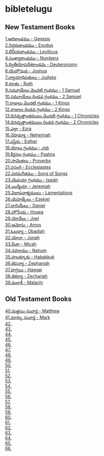 # bibletelugu
## New Testament Books

[1.ఆదికాండము - Genesis](https://bibletelugu.vercel.app/api/getBiblebook/646e1917d5380267190dc90b)\
[2.నిర్గమకాండము - Exodus](https://bibletelugu.vercel.app/api/getBiblebook/646e19e9d5380267190dc911)\
[3.లేవీయకాండము - Leviticus](https://bibletelugu.vercel.app/api/getBiblebook/646ef77cab7cb041c05b57ad)\
[4.సంఖ్యాకాండము - Numbers](https://bibletelugu.vercel.app/api/getBiblebook/646ef83cab7cb041c05b57ae)\
[5.ద్వితీయోపదేశకాండమ - Deuteronomy](https://bibletelugu.vercel.app/api/getBiblebook/646ef89aab7cb041c05b57af)\
[6.యెహొషువ - Joshua](https://bibletelugu.vercel.app/api/getBiblebook/646ef906ab7cb041c05b57b0)\
[7.న్యాయాధిపతులు - Judges](https://bibletelugu.vercel.app/api/getBiblebook/646ef961ab7cb041c05b57b1)\
[8.రూతు - Ruth](https://bibletelugu.vercel.app/api/getBiblebook/646ef9b3ab7cb041c05b57b2)\
[9.సమూయేలు మొదటి గ్రంథము - 1 Samuel](https://bibletelugu.vercel.app/api/getBiblebook/646efa01ab7cb041c05b57b3)\
[10.సమూయేలు రెండవ గ్రంథము - 2 Samuel](https://bibletelugu.vercel.app/api/getBiblebook/646efb45ab7cb041c05b57b4)\
[11.రాజులు మొదటి గ్రంథము - 1 Kings](https://bibletelugu.vercel.app/api/getBiblebook/646efbecab7cb041c05b57b5)\
[12.రాజులు రెండవ గ్రంథము - 2 Kings](https://bibletelugu.vercel.app/api/getBiblebook/646efc77ab7cb041c05b57b6)\
[13.దినవృత్తాంతములు మొదటి గ్రంథము - 1 Chronicles](https://bibletelugu.vercel.app/api/getBiblebook/646efd50ab7cb041c05b57b7)\
[14.దినవృత్తాంతములు రెండవ గ్రంథము - 2 Chronicles](https://bibletelugu.vercel.app/api/getBiblebook/646efd68ab7cb041c05b57b8)\
[15.ఎజ్రా - Ezra](https://bibletelugu.vercel.app/api/getBiblebook/646efe39ab7cb041c05b57b9)\
[16.నెహెమ్యా - Nehemiah](https://bibletelugu.vercel.app/api/getBiblebook/646efeccab7cb041c05b57ba)\
[17.ఎస్తేరు - Esther](https://bibletelugu.vercel.app/api/getBiblebook/646eff75ab7cb041c05b57bb)\
[18.యోబు గ్రంథము - Job](https://bibletelugu.vercel.app/api/getBiblebook/646f004eab7cb041c05b57bc)\
[19.కీర్తనల గ్రంథము - Psalms](https://bibletelugu.vercel.app/api/getBiblebook/646f0146ab7cb041c05b57bd)\
[20.సామెతలు - Proverbs](https://bibletelugu.vercel.app/api/getBiblebook/646f071dab7cb041c05b57be)\
[21.ప్రసంగి - Ecclesiastes](https://bibletelugu.vercel.app/api/getBiblebook/646f0900ab7cb041c05b57bf)\
[22.పరమగీతము - Song of Songs](https://bibletelugu.vercel.app/api/getBiblebook/646f0b79ab7cb041c05b57c1)\
[23.యెషయా గ్రంథము - Isaiah](https://bibletelugu.vercel.app/api/getBiblebook/646f0c6bab7cb041c05b57c2)\
[24.యిర్మీయా - Jeremiah](https://bibletelugu.vercel.app/api/getBiblebook/646f1202ab7cb041c05b57c3)\
[25.విలాపవాక్యములు - Lamentations](https://bibletelugu.vercel.app/api/getBiblebook/646f12adab7cb041c05b57c4)\
[26.యెహెజ్కేలు - Ezekiel](https://bibletelugu.vercel.app/api/getBiblebook/646f13cfab7cb041c05b57c5)\
[27.దానియేలు - Daniel](https://bibletelugu.vercel.app/api/getBiblebook/646f15baab7cb041c05b57c6)\
[28.హొషేయ - Hosea](https://bibletelugu.vercel.app/api/getBiblebook/646f1a3dab7cb041c05b57c7)\
[29.యోవేలు - Joel](https://bibletelugu.vercel.app/api/getBiblebook/646f1accab7cb041c05b57c8)\
[30.ఆమోసు - Amos](https://bibletelugu.vercel.app/api/getBiblebook/646f1b55ab7cb041c05b57c9)\
[31.ఓబద్యా - Obadiah](https://bibletelugu.vercel.app/api/getBiblebook/646f27b4ab7cb041c05b57ca)\
[32.యోనా - Jonah](https://bibletelugu.vercel.app/api/getBiblebook/646f2888ab7cb041c05b57cb)\
[33.మీకా - Micah](https://bibletelugu.vercel.app/api/getBiblebook/646f295cab7cb041c05b57cc)\
[34.నహూము - Nahum](https://bibletelugu.vercel.app/api/getBiblebook/646f40c6ab7cb041c05b57cd)\
[35.హబక్కూకు - Habakkuk](https://bibletelugu.vercel.app/api/getBiblebook/646f4292ab7cb041c05b57ce)\
[36.జెఫన్యా - Zephaniah](https://bibletelugu.vercel.app/api/getBiblebook/646f4396ab7cb041c05b57cf)\
[37.హగ్గయి - Haggai](https://bibletelugu.vercel.app/api/getBiblebook/646f445dab7cb041c05b57d0)\
[38.జెకర్యా - Zechariah](https://bibletelugu.vercel.app/api/getBiblebook/646f4562ab7cb041c05b57d1)\
[39.మలాకీ - Malachi](https://bibletelugu.vercel.app/api/getBiblebook/646f456dab7cb041c05b57d2)

## Old Testament Books

[40.మత్తయి సువార్త - Matthew](https://bibletelugu.vercel.app/api/getBiblebook/646f4e9dab7cb041c05b57d3)\
[41.మార్కు సువార్త - Mark](https://bibletelugu.vercel.app/api/getBiblebook/646f4f2fab7cb041c05b57d4)\
[42.]()\
[43.]()\
[44.]()\
[45.]()\
[46.]()\
[47.]()\
[48.]()\
[49.]()\
[50.]()\
[51.]()\
[52.]()\
[53.]()\
[54.]()\
[55.]()\
[56.]()\
[57.]()\
[58.]()\
[59.]()\
[60.]()\
[61.]()\
[62.]()\
[63.]()\
[64.]()\
[65.]()\
[66.]()

